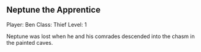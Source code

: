 
## Neptune the Apprentice

Player: Ben
Class: Thief
Level: 1

Neptune was lost when he and his comrades descended into the chasm in the
painted caves.

